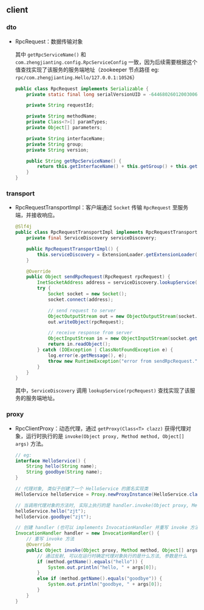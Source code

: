 ## client

### dto

- RpcRequest：数据传输对象

  其中 `getRpcServiceName()` 和 `com.zhengjianting.config.RpcServiceConfig` 一致，因为后续需要根据这个值查找实现了该服务的服务端地址（zookeeper 节点路径 eg: `rpc/com.zhengjianting.Hello/127.0.0.1:10526`）

  ```java
  public class RpcRequest implements Serializable {
      private static final long serialVersionUID = -6446802601200300663L;
  
      private String requestId;
  
      private String methodName;
      private Class<?>[] paramTypes;
      private Object[] parameters;
  
      private String interfaceName;
      private String group;
      private String version;
  
      public String getRpcServiceName() {
          return this.getInterfaceName() + this.getGroup() + this.getVersion();
      }
  }
  ```

### transport

- RpcRequestTransportImpl：客户端通过 `Socket` 传输 `RpcRequest` 至服务端，并接收响应。

  ```java
  @Slf4j
  public class RpcRequestTransportImpl implements RpcRequestTransport {
      private final ServiceDiscovery serviceDiscovery;
  
      public RpcRequestTransportImpl() {
          this.serviceDiscovery = ExtensionLoader.getExtensionLoader(ServiceDiscovery.class).getExtension("zookeeper");
      }
  
      @Override
      public Object sendRpcRequest(RpcRequest rpcRequest) {
          InetSocketAddress address = serviceDiscovery.lookupService(rpcRequest);
          try {
              Socket socket = new Socket();
              socket.connect(address);
  
              // send request to server
              ObjectOutputStream out = new ObjectOutputStream(socket.getOutputStream());
              out.writeObject(rpcRequest);
  
              // receive response from server
              ObjectInputStream in = new ObjectInputStream(socket.getInputStream());
              return in.readObject();
          } catch (IOException | ClassNotFoundException e) {
              log.error(e.getMessage(), e);
              throw new RuntimeException("error from sendRpcRequest.");
          }
      }
  }
  ```

  其中，`ServiceDiscovery` 调用 `lookupService(rpcRequest)` 查找实现了该服务的服务端地址。

### proxy

- RpcClientProxy：动态代理，通过 `getProxy(Class<T> clazz)` 获得代理对象，运行时执行的是 `invoke(Object proxy, Method method, Object[] args)` 方法。

  ```java
  // eg: 
  interface HelloService() {
      String hello(String name);
      String goodbye(String name);
  }
  
  // 代理对象, 类似于创建了一个 HelloService 的匿名实现类
  HelloService helloService = Proxy.newProxyInstance(HelloService.class.getClassLoader(), new Class<?>[] { HelloService.class }, handler);
  
  // 当调用代理对象的方法时, 实际上执行的是 handler.invoke(Object proxy, Method method, Object[] args)
  helloService.hello("zjt");
  helloService.goodbye("zjt");
  
  // 创建 handler (也可以 implements InvocationHandler 并重写 invoke 方法)
  InvocationHandler handler = new InvocationHandler() {
      // 重写 invoke 方法
      @Override
      public Object invoke(Object proxy, Method method, Object[] args) throws Throwable {
          // 通过反射, 可以在运行时确定代理对象执行的是什么方法, 参数是什么
          if (method.getName().equals("hello")) {
              System.out.println("hello, " + args[0]);
          }
          else if (method.getName().equals("goodbye")) {
              System.out.println("goodbye, " + args[0]);
          }
      }
  }
  ```

  